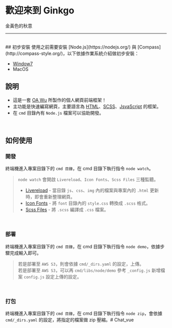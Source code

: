 # 歡迎來到 Ginkgo
金黃色的秋意

---

<br/>
## 初步安裝
使用之前需要安裝 [Node.js](https://nodejs.org/) 與 [Compass](http://compass-style.org/)，以下依據作業系統介紹做初步安裝：

* [Window7](cmd/doc/WindowInstall.md)
* MacOS

## 說明
* 這是一套 [OA Wu](https://www.ioa.tw/) 所製作的個人網頁前端框架！
* 主功能是快速編寫網頁，主要語言為 [HTML](https://zh.wikipedia.org/zh-tw/HTML)、[SCSS](https://sass-lang.com/guide)、[JsvaScript](https://zh.wikipedia.org/wiki/JavaScript) 的框架。
* 在 `cmd` 目錄內有 `Node.js` 檔案可以協助開發。

<br/>


## 如何使用
### 開發
終端機進入專案目錄下的 `cmd 目錄`，在 cmd 目錄下執行指令 `node watch`。

> `node watch` 會開啟 `Livereload`、`Icon Fonts`、`Scss Files` 三種監聽。
> 
> * [Livereload](http://livereload.com/) - 當目錄 `js`、`css`、`img` 內的檔案與專案內的 `.html` 更新時，即會重新整理網頁。
> * [Icon Fonts](https://icomoon.io/) - 將 `font` 目錄內的 `style.css` 轉換成 `.scss` 格式。
> * [Scss Files](http://compass-style.org/) - 將 `.scss` 編譯成 `.css` 檔案。

<br/>

### 部署
終端機進入專案目錄下的 `cmd 目錄`，在 cmd 目錄下執行指令 `node demo`，依據步驟完成輸入即可。

> 若是部署至 `AWS S3`，則會依據 `cmd/_dirs.yaml` 的設定，上傳。  
> 若是部署至 `AWS S3`，可以再 `cmd/libs/node/demo` 參考 `_config.js` 新增檔案 `config.js` 設定上傳的設定。

<br/>

### 打包
終端機進入專案目錄下的 `cmd 目錄`，在 cmd 目錄下執行指令 `node zip`，會依據 `cmd/_dirs.yaml` 的設定，將指定的檔案做 zip 壓縮。# Chat_vue
